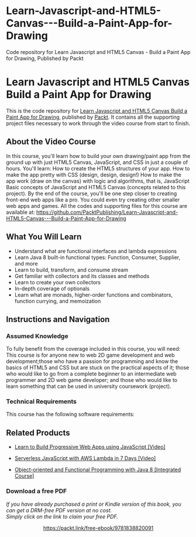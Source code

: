 # Learn-Javascript-and-HTML5-Canvas---Build-a-Paint-App-for-Drawing
Code repository for Learn Javascript and HTML5 Canvas - Build a Paint App for Drawing, Published by Packt
# Learn Javascript and HTML5 Canvas Build a Paint App for Drawing
This is the code repository for [Learn Javascript and HTML5 Canvas Build a Paint App for Drawing](https://www.packtpub.com/application-development/object-oriented-and-functional-programming-java-8-integrated-course?utm_source=github&utm_medium=repository&utm_campaign=9781788294027), published by [Packt](https://www.packtpub.com/?utm_source=github). It contains all the supporting project files necessary to work through the video course from start to finish.
## About the Video Course
In this course, you'll learn how to build your own drawing/paint app from the ground up with just HTML5 Canvas, JavaScript, and CSS in just a couple of hours. 
You'll learn:
How to create the HTML5 structures of your app. 
How to make the app pretty with CSS (design, design, design!) 
How to make the app work (draw on the canvas) with logic and algorithms, that is, JavaScript 
Basic concepts of JavaScript and HTML5 Canvas (concepts related to this project). 
By the end of the course, you'll be one step closer to creating front-end web apps like a pro. You could even try creating other smaller web apps and games.
All the codes and supporting files for this course are available at: https://github.com/PacktPublishing/Learn-Javascript-and-HTML5-Canvas---Build-a-Paint-App-for-Drawing

<H2>What You Will Learn</H2>
<DIV class=book-info-will-learn-text>
<UL>
<LI>Understand what are functional interfaces and lambda expressions 
<LI>Learn Java 8 built-in functional types: Function, Consumer, Supplier, and more 
<LI>Learn to build, transform, and consume stream 
<LI>Get familiar with collectors and its classes and methods 
<LI>Learn to create your own collectors 
<LI>In-depth coverage of optionals 
<LI>Learn what are monads, higher-order functions and combinators, function currying, and memoization </LI></UL></DIV>

## Instructions and Navigation
### Assumed Knowledge
To fully benefit from the coverage included in this course, you will need:<br/>
This course is for anyone new to web 2D game development and web development;those who have a passion for programming and know the basics of HTML5 and CSS but are stuck on the practical aspects of it; those who would like to go from a complete beginner to an intermediate web programmer and 2D web game developer; and those who would like to learn something that can be used in university coursework (project).
### Technical Requirements
This course has the following software requirements:<br/>
   

## Related Products
* [Learn to Build Progressive Web Apps using JavaScript [Video]](https://www.packtpub.com/application-development/object-oriented-and-functional-programming-java-8-integrated-course?utm_source=github&utm_medium=repository&utm_campaign=9781788294027)

* [Serverless JavaScript with AWS Lambda in 7 Days [Video]](https://www.packtpub.com/application-development/object-oriented-and-functional-programming-java-8-integrated-course?utm_source=github&utm_medium=repository&utm_campaign=9781788294027)

* [Object-oriented and Functional Programming with Java 8 [Integrated Course]](https://www.packtpub.com/application-development/object-oriented-and-functional-programming-java-8-integrated-course?utm_source=github&utm_medium=repository&utm_campaign=9781788294027)

### Download a free PDF

 <i>If you have already purchased a print or Kindle version of this book, you can get a DRM-free PDF version at no cost.<br>Simply click on the link to claim your free PDF.</i>
<p align="center"> <a href="https://packt.link/free-ebook/9781838820091">https://packt.link/free-ebook/9781838820091 </a> </p>